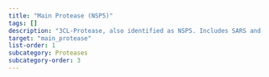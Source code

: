 ```yaml
---
title: "Main Protease (NSP5)"
tags: []
description: "3CL-Protease, also identified as NSP5. Includes SARS and SARS2 Structures"
target: "main_protease"
list-order: 1
subcategory: Proteases 
subcategory-order: 3
---
```



